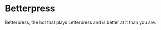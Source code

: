 Betterpress
===========

Betterpress, the bot that plays Letterpress and is better at it than you are.
